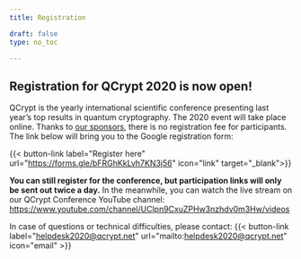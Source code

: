 ```yaml
---
title: Registration

draft: false
type: no_toc

---
```


## Registration for QCrypt 2020 is now open!
QCrypt is the yearly international scientific conference presenting last year’s top results in quantum cryptography. The 2020 event will take place online. Thanks to <a href="/partners" target="_blank">our sponsors</a>, there is no registration fee for participants. The link below will bring you to the Google registration form:

{{< button-link label="Register here" url="https://forms.gle/bFRGhKkLvh7KN3j56" icon="link" target="_blank">}}

**You can still register for the conference, but participation links will only be sent out twice a day.** In the meanwhile, you can watch the live stream on our QCrypt Conference YouTube channel: https://www.youtube.com/channel/UClpn9CxuZPHw3nzhdv0m3Hw/videos 

In case of questions or technical difficulties, please contact: {{< button-link label="helpdesk2020@qcrypt.net" url="mailto:helpdesk2020@qcrypt.net" icon="email" >}}
